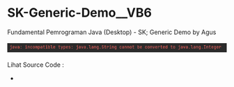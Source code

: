 # SK-Generic-Demo__VB6
Fundamental Pemrograman Java (Desktop) - SK; Generic Demo by Agus<br><br>
<img src="https://github.com/RizkyKhapidsyah/SK-Generic-Demo__VB6/blob/master/result/001.PNG"><br><br>
Lihat Source Code :<br>
- <a href="https://github.com/RizkyKhapidsyah/SK-Generic-Demo__VB6/blob/master/src/com/rk/GenericDemo.java"></a>
